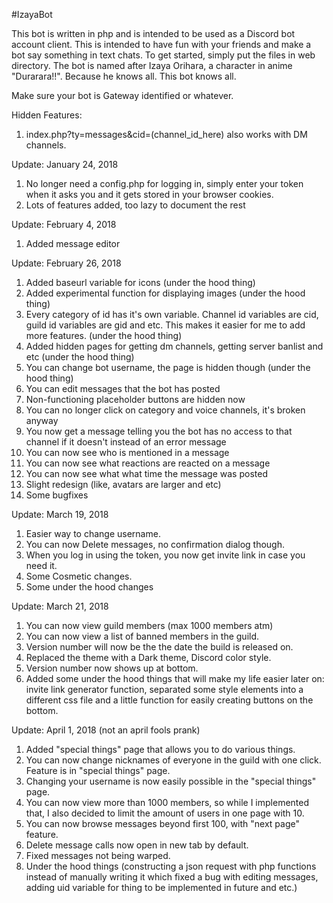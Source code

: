 #IzayaBot

This bot is written in php and is intended to be used as a Discord bot account client. This is intended to have fun with your friends and make a bot say something in text chats. To get started, simply put the files in web directory. The bot is named after Izaya Orihara, a character in anime "Durarara!!". Because he knows all. This bot knows all.

Make sure your bot is Gateway identified or whatever. 

Hidden Features:
1. index.php?ty=messages&cid=(channel_id_here) also works with DM channels.

Update: January 24, 2018
1. No longer need a config.php for logging in, simply enter your token when it asks you and it gets stored in your browser cookies.
2. Lots of features added, too lazy to document the rest

Update: February 4, 2018
1. Added message editor

Update: February 26, 2018
1. Added baseurl variable for icons (under the hood thing)
2. Added experimental function for displaying images (under the hood thing)
3. Every category of id has it's own variable. Channel id variables are cid, guild id variables are gid and etc. This makes it easier for me to add more features. (under the hood thing)
4. Added hidden pages for getting dm channels, getting server banlist and etc (under the hood thing)
5. You can change bot username, the page is hidden though (under the hood thing)
6. You can edit messages that the bot has posted
7. Non-functioning placeholder buttons are hidden now
8. You can no longer click on category and voice channels, it's broken anyway
9. You now get a message telling you the bot has no access to that channel if it doesn't instead of an error message
10. You can now see who is mentioned in a message
11. You can now see what reactions are reacted on a message
12. You can now see what what time the message was posted
13. Slight redesign (like, avatars are larger and etc)
14. Some bugfixes

Update: March 19, 2018
1. Easier way to change username.
2. You can now Delete messages, no confirmation dialog though.
3. When you log in using the token, you now get invite link in case you need it.
4. Some Cosmetic changes.
5. Some under the hood changes

Update: March 21, 2018
1. You can now view guild members (max 1000 members atm)
2. You can now view a list of banned members in the guild.
3. Version number will now be the the date the build is released on.
4. Replaced the theme with a Dark theme, Discord color style.
5. Version number now shows up at bottom.
6. Added some under the hood things that will make my life easier later on: invite link generator function, separated some style elements into a different css file and a little function for easily creating buttons on the bottom.

Update: April 1, 2018 (not an april fools prank)
1. Added "special things" page that allows you to do various things.
2. You can now change nicknames of everyone in the guild with one click. Feature is in "special things" page.
3. Changing your username is now easily possible in the "special things" page.
4. You can now view more than 1000 members, so while I implemented that, I also decided to limit the amount of users in one page with 10.
5. You can now browse messages beyond first 100, with "next page" feature.
6. Delete message calls now open in new tab by default.
7. Fixed messages not being warped.
8. Under the hood things (constructing a json request with php functions instead of manually writing it which fixed a bug with editing messages, adding uid variable for thing to be implemented in future and etc.)